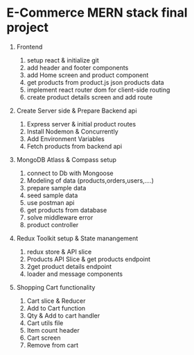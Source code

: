 # E-Commerce MERN stack final project

1. Frontend

   1. setup react & initialize git
   2. add header and footer components
   3. add Home screen and product component
   4. get products from product.js json products data
   5. implement react router dom for client-side routing
   6. create product details screen and add route

2. Create Server side & Prepare Backend api

   1. Express server & initial product routes
   2. Install Nodemon & Concurrently
   3. Add Environment Variables
   4. Fetch products from backend api

3. MongoDB Atlass & Compass setup

   1. connect to Db with Mongoose
   2. Modeling of data (products,orders,users,....)
   3. prepare sample data
   4. seed sample data
   5. use postman api
   6. get products from database
   7. solve middleware error
   8. product controller

4. Redux Toolkit setup & State manangement

   1. redux store & API slice
   2. Products API Slice & get products endpoint
   3. 2get product details endpoint
   4. loader and message components

5. Shopping Cart functionality
   1. Cart slice & Reducer
   2. Add to Cart function
   3. Qty & Add to cart handler
   4. Cart utils file
   5. Item count header
   6. Cart screen
   7. Remove from cart
